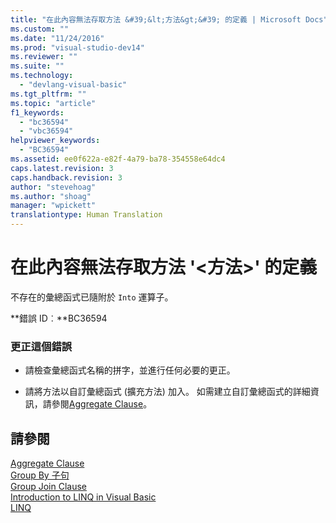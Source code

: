 ```yaml
---
title: "在此內容無法存取方法 &#39;&lt;方法&gt;&#39; 的定義 | Microsoft Docs"
ms.custom: ""
ms.date: "11/24/2016"
ms.prod: "visual-studio-dev14"
ms.reviewer: ""
ms.suite: ""
ms.technology: 
  - "devlang-visual-basic"
ms.tgt_pltfrm: ""
ms.topic: "article"
f1_keywords: 
  - "bc36594"
  - "vbc36594"
helpviewer_keywords: 
  - "BC36594"
ms.assetid: ee0f622a-e82f-4a79-ba78-354558e64dc4
caps.latest.revision: 3
caps.handback.revision: 3
author: "stevehoag"
ms.author: "shoag"
manager: "wpickett"
translationtype: Human Translation
---
```

# 在此內容無法存取方法 &#39;&lt;方法&gt;&#39; 的定義
不存在的彙總函式已隨附於 `Into` 運算子。  
  
 **錯誤 ID︰**BC36594  
  
### 更正這個錯誤  
  
-   請檢查彙總函式名稱的拼字，並進行任何必要的更正。  
  
-   請將方法以自訂彙總函式 \(擴充方法\) 加入。 如需建立自訂彙總函式的詳細資訊，請參閱[Aggregate Clause](../../visual-basic/language-reference/queries/aggregate-clause.md)。  
  
## 請參閱  
 [Aggregate Clause](../../visual-basic/language-reference/queries/aggregate-clause.md)   
 [Group By 子句](../../visual-basic/language-reference/queries/group-by-clause.md)   
 [Group Join Clause](../../visual-basic/language-reference/queries/group-join-clause.md)   
 [Introduction to LINQ in Visual Basic](../../visual-basic/programming-guide/language-features/linq/introduction-to-linq.md)   
 [LINQ](../../visual-basic/programming-guide/language-features/linq/index.md)